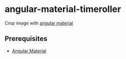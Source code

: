 # angular-material-timeroller
Crop image with [angular material](https://github.com/angular/bower-material)

## Prerequisites

  * [Angular Material](https://github.com/angular/bower-material)